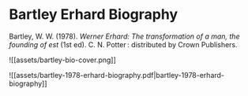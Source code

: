 # Bartley Erhard Biography

Bartley, W. W. (1978). _Werner Erhard: The transformation of a man, the founding of est_ (1st ed). C. N. Potter : distributed by Crown Publishers.

![[assets/bartley-bio-cover.png]]


![[assets/bartley-1978-erhard-biography.pdf|bartley-1978-erhard-biography]]